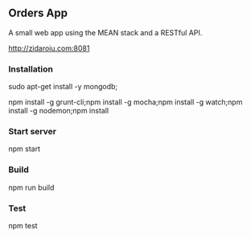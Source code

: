 ## Orders App

A small web app using the MEAN stack and a RESTful API.

http://zidaroiu.com:8081

### Installation
sudo apt-get install -y mongodb;

npm install -g grunt-cli;npm install -g mocha;npm install -g watch;npm install -g nodemon;npm install

### Start server

npm start

### Build

npm run build

### Test

npm test